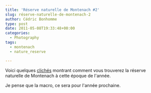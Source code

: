 ```yaml
---
title: 'Réserve naturelle de Montenach #2'
slug: réserve-naturelle-de-montenach-2
author: Cédric Bonhomme
type: post
date: 2011-05-08T19:33:48+00:00
categories:
  - Photography
tags:
  - montenach
  - nature_reserve

---
```


Voici quelques [clichés][1] montrant comment vous trouverez la réserve naturelle
de Montenach à cette époque de l'année.

Je pense que la macro, ce sera pour l'année prochaine.

 [1]: https://photos.cedricbonhomme.org/index.php?/category/10